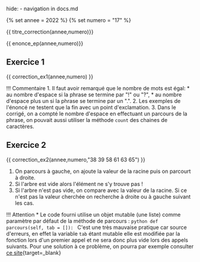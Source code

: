 hide: - navigation  in docs.md

{% set annee = 2022 %}
{% set numero = "17" %}


{{ titre_correction(annee,numero)}}

{{ enonce_ep(annee,numero)}}
 

## Exercice 1

{{ correction_ex1(annee,numero) }}

!!! Commentaire
    1. Il faut avoir remarqué que le nombre de mots est égal:
        * au nombre d'espace si la phrase se termine par "!" ou "?",
        * au nombre d'espace plus un si la phrase se termine par un ".".
    2. Les exemples de l'énoncé ne testent que la fin avec un point d'exclamation.
    3. Dans le corrigé, on a compté le nombre d'espace en effectuant un parcours de la phrase, on pouvait aussi utiliser la méthode `count` des chaines de caractères.


## Exercice 2 
{{ correction_ex2(annee,numero,"38 39 58 61 63 65") }}

1. On parcours à gauche, on ajoute la valeur de la racine puis on parcourt à droite.
2. Si l'arbre est vide alors l'élément ne s'y trouve pas !
3. Si l'arbre n'est pas vide, on compare avec la valeur de la racine. Si ce n'est pas la valeur cherchée on recherche à droite ou à gauche suivant les cas.


!!! Attention
        * Le code fourni utilise un objet mutable (une liste) comme paramètre par défaut de la méthode de parcours  :
        ```python
        def parcours(self, tab = []):
        ```
        C'est une très mauvaise pratique car source d'erreurs, en effet la variable `tab` étant mutable elle est modifiée par la fonction lors d'un premier appel et ne sera donc plus vide lors des appels suivants. Pour une solution à ce problème, on pourra par exemple consulter [ce site](https://python-guide-pt-br.readthedocs.io/fr/latest/writing/gotchas.html){target=_blank}